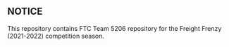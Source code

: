## NOTICE

This repository contains FTC Team 5206 repository for the Freight Frenzy (2021-2022) competition season.
